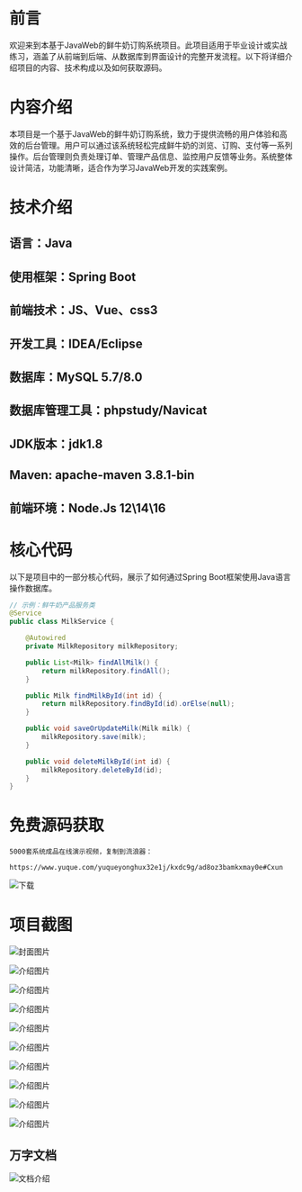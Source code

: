 # 前言

欢迎来到本基于JavaWeb的鲜牛奶订购系统项目。此项目适用于毕业设计或实战练习，涵盖了从前端到后端、从数据库到界面设计的完整开发流程。以下将详细介绍项目的内容、技术构成以及如何获取源码。

# 内容介绍

本项目是一个基于JavaWeb的鲜牛奶订购系统，致力于提供流畅的用户体验和高效的后台管理。用户可以通过该系统轻松完成鲜牛奶的浏览、订购、支付等一系列操作。后台管理则负责处理订单、管理产品信息、监控用户反馈等业务。系统整体设计简洁，功能清晰，适合作为学习JavaWeb开发的实践案例。

# 技术介绍

## 语言：Java
## 使用框架：Spring Boot
## 前端技术：JS、Vue、css3
## 开发工具：IDEA/Eclipse
## 数据库：MySQL 5.7/8.0
## 数据库管理工具：phpstudy/Navicat
## JDK版本：jdk1.8
## Maven: apache-maven 3.8.1-bin
## 前端环境：Node.Js 12\14\16

# 核心代码

以下是项目中的一部分核心代码，展示了如何通过Spring Boot框架使用Java语言操作数据库。

```java
// 示例：鲜牛奶产品服务类
@Service
public class MilkService {

    @Autowired
    private MilkRepository milkRepository;

    public List<Milk> findAllMilk() {
        return milkRepository.findAll();
    }

    public Milk findMilkById(int id) {
        return milkRepository.findById(id).orElse(null);
    }

    public void saveOrUpdateMilk(Milk milk) {
        milkRepository.save(milk);
    }

    public void deleteMilkById(int id) {
        milkRepository.deleteById(id);
    }
}
```

# 免费源码获取

```
5000套系统成品在线演示视频，复制到流浪器： 
```
```
https://www.yuque.com/yuqueyonghux32e1j/kxdc9g/ad8oz3bamkxmay0e#Cxun
```
![下载](https://img12.360buyimg.com/ddimg/jfs/t1/339687/11/1349/28408/68ad865fF412d7877/adaa650483a100f2.jpg)

# 项目截图

![封面图片](https://img13.360buyimg.com/ddimg/jfs/t1/319849/15/25300/126591/689df60bF79606833/c4257634b7dd134e.jpg)

![介绍图片](https://img12.360buyimg.com/ddimg/jfs/t1/242631/18/33653/52378/689df5e9F56989ea2/047df17d3be403bb.jpg)

![介绍图片](https://img11.360buyimg.com/ddimg/jfs/t1/317387/19/24631/44787/689df5e9Fbca5b4ca/33a3c638df6dfeff.jpg)

![介绍图片](https://img13.360buyimg.com/ddimg/jfs/t1/325004/31/4509/53459/689df5eaF34784f7e/6f1bdfc66e91b9a6.jpg)

![介绍图片](https://img13.360buyimg.com/ddimg/jfs/t1/321153/25/24984/52697/689df5eaFc5839676/e2113bb48128bd44.jpg)

![介绍图片](https://img14.360buyimg.com/ddimg/jfs/t1/308406/39/26267/57605/689df5ebF2bf6ceb8/211a3b83c98672fa.jpg)

![介绍图片](https://img10.360buyimg.com/ddimg/jfs/t1/324419/22/4607/42223/689df5ebF58b1a4b1/b0994700949e4d4b.jpg)

![介绍图片](https://img11.360buyimg.com/ddimg/jfs/t1/317504/40/25567/36790/689df5ecFc7154634/c03c8d97a0b1ad48.jpg)

![介绍图片](https://img12.360buyimg.com/ddimg/jfs/t1/312787/37/26424/69714/689df5ecFe52634e6/ceb7715c1e42e1ad.jpg)

![介绍图片](https://img12.360buyimg.com/ddimg/jfs/t1/286769/40/13074/74593/689df5edFeff14f74/fffab578b3a6e03c.jpg)


## 万字文档
![文档介绍](https://img14.360buyimg.com/ddimg/jfs/t1/338393/1/3576/156947/68b1ad0cF74dc525c/ff9cd6c574295685.jpg)
